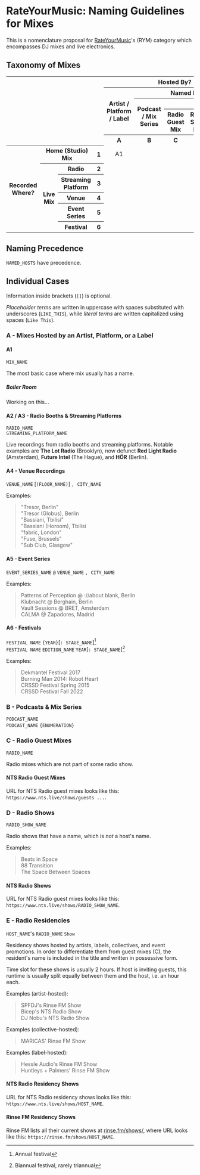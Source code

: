 # RateYourMusic: Naming Guidelines for Mixes

This is a nomenclature proposal for [RateYourMusic](https://rateyourmusic.com)'s (RYM) category which encompasses DJ mixes and live electronics. 

## Taxonomy of Mixes

<table>
	<tr>
		<th colspan="4" rowspan="5"></th>
		<th colspan="5">Hosted By?</th>
	</tr>
	<tr>
		<th rowspan="3">Artist / Platform / Label</th>
		<th colspan="4">Named Hosts</th>
	</tr>
	<tr>
		<th rowspan="2">Podcast / Mix Series</th>
		<th colspan="3">Radio</th>
	</tr>
	<tr>
		<th>Radio Guest Mix</th>
		<th>Radio Show Mix</th>
		<th>Radio Residency Mix</th>
	</tr>
	<tr>
		<th>A</th>
		<th>B</th>
		<th>C</th>
		<th>D</th>
		<th>E</th>
	</tr>
	<tr>
		<th rowspan="6">Recorded Where?</th>
		<th colspan="2">Home (Studio) Mix</th>
		<th>1</th>
		<td align="center">A1</td>
		<td></td>
		<td></td>
		<td></td>
		<td></td>
	</tr>
	<tr>
		<th rowspan="5">Live Mix</th>
		<th>Radio</th>
		<th>2</th>
		<td></td>
		<td></td>
		<td></td>
		<td></td>
		<td></td>
	</tr>
	<tr>
		<th>Streaming Platform</th>
		<th>3</th>
		<td></td>
		<td></td>
		<td></td>
		<td></td>
		<td></td>
	</tr>
	<tr>
		<th>Venue</th>
		<th>4</th>
		<td></td>
		<td></td>
		<td></td>
		<td></td>
		<td></td>
	</tr>
	<tr>
		<th>Event Series</th>
		<th>5</th>
		<td></td>
		<td></td>
		<td></td>
		<td></td>
		<td></td>
	</tr>
	<tr>
		<th>Festival</th>
		<th>6</th>
		<td></td>
		<td></td>
		<td></td>
		<td></td>
		<td></td>
	</tr>
</table>

## Naming Precedence
`NAMED_HOSTS` have precedence.  

## Individual Cases
Information inside brackets (`[]`) is optional. 

*Placeholder terms* are written in uppercase with spaces substituted with underscores (`LIKE_THIS`), while *literal terms* are written capitalized using spaces (`Like This`).

### A - Mixes Hosted by an Artist, Platform, or a Label
#### A1
`MIX_NAME`

The most basic case where mix usually has a name.

##### Boiler Room
Working on this...

#### A2 / A3 - Radio Booths & Streaming Platforms
`RADIO_NAME`  
`STREAMING_PLATFORM_NAME`

Live recordings from radio booths and streaming platforms. Notable examples are **The Lot Radio** (Brooklyn), now defunct **Red Light Radio** (Amsterdam), **Future Intel** (The Hague), and **HÖR** (Berlin).  

#### A4 - Venue Recordings
`VENUE_NAME`&nbsp;[`(FLOOR_NAME)`]&nbsp;`,`&nbsp;&nbsp;`CITY_NAME`

Examples:
> "Tresor, Berlin"  
> "Tresor (Globus), Berlin  
> "Bassiani, Tbilisi"  
> "Bassiani (Horoom), Tbilisi  
> "fabric, London"  
> "Fuse, Brussels"  
> "Sub Club, Glasgow"  

#### A5 - Event Series
`EVENT_SERIES_NAME`&nbsp;`@`&nbsp;`VENUE_NAME`&nbsp;`,`&nbsp;&nbsp;`CITY_NAME`  

Examples:
> Patterns of Perception @ ://about blank, Berlin  
> Klubnacht @ Berghain, Berlin  
> Vault Sessions @ BRET, Amsterdam  
> CALMA @ Zapadores, Madrid

#### A6 - Festivals
`FESTIVAL NAME`&nbsp;`{YEAR}`[`:`&nbsp;&nbsp;`STAGE_NAME`][^1]  
`FESTIVAL NAME`&nbsp;`EDITION_NAME`&nbsp;`YEAR`[`:`&nbsp;&nbsp;`STAGE_NAME`][^2]

Examples:
> Dekmantel Festival 2017   
> Burning Man 2014: Robot Heart  
> CRSSD Festival Spring 2015  
> CRSSD Festival Fall 2022

### B - Podcasts & Mix Series 
`PODCAST_NAME`  
`PODCAST_NAME`&nbsp;`{ENUMERATION}`

### C - Radio Guest Mixes
`RADIO_NAME`

Radio mixes which are not part of some radio show.

#### NTS Radio Guest Mixes
URL for NTS Radio guest mixes looks like this: `https://www.nts.live/shows/guests ...`.

### D - Radio Shows
`RADIO_SHOW_NAME`

Radio shows that have a name, which is *not* a host's name.

Examples:
> Beats in Space  
> 88 Transition  
> The Space Between Spaces

#### NTS Radio Shows
URL for NTS Radio guest mixes looks like this: `https://www.nts.live/shows/RADIO_SHOW_NAME`.

### E - Radio Residencies
`HOST_NAME`'s&nbsp;`RADIO_NAME`&nbsp;`Show`

Residency shows hosted by artists, labels, collectives, and event promotions. In order to differentiate them from guest mixes (C), the resident's name is included in the title and written in possessive form.

Time slot for these shows is usually 2 hours. If host is inviting guests, this runtime is usually split equally between them and the host, i.e. an hour each.  

Examples (artist-hosted):
> SPFDJ's Rinse FM Show  
> Bicep's NTS Radio Show  
> DJ Nobu's NTS Radio Show

Examples (collective-hosted):
> MARICAS' Rinse FM Show

Examples (label-hosted):
> Hessle Audio's Rinse FM Show  
> Huntleys + Palmers' Rinse FM Show

#### NTS Radio Residency Shows
URL for NTS Radio residency shows looks like this: `https://www.nts.live/shows/HOST_NAME`.
#### Rinse FM Residency Shows
Rinse FM lists all their current shows at [rinse.fm/shows/](https://rinse.fm/shows/), where URL looks like this: `https://rinse.fm/shows/HOST_NAME`.


[^1]: Annual festival
[^2]: Biannual festival, rarely triannual
